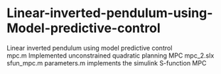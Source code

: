 # Linear-inverted-pendulum-using-Model-predictive-control
Linear inverted pendulum  using model predictive control   
mpc.m Implemented unconstrained quadratic planning MPC
mpc_2.slx sfun_mpc.m parameters.m implements the simulink S-function MPC
